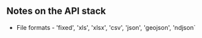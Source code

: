 ## Notes on the API stack

* File formats - 'fixed', 'xls', 'xlsx', 'csv', 'json', 'geojson', 'ndjson`
